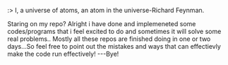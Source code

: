 :>
I, a universe of atoms, an atom in the universe-Richard Feynman.

Staring on my repo? Alright i have done and implemeneted some codes/programs that i feel excited to do and sometimes it will solve some real problems..
Mostly all these repos are finished doing in one or two days...So feel free to point out the mistakes and ways that can effectievly make the code run effectively!
   ---Bye!


<!---
guhanarul/guhanarul is a ✨ special ✨ repository because its `README.md` (this file) appears on your GitHub profile.
You can click the Preview link to take a look at your changes.
--->
